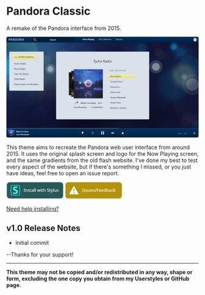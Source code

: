 # Pandora Classic
A remake of the Pandora interface from 2015.

<img src="https://raw.githubusercontent.com/Tech-How/Pandora-Classic/main/images/repo/readme/1.png"/>

This theme aims to recreate the Pandora web user interface from around 2015. It uses the original splash screen and logo for the Now Playing screen, and the same gradients from the old flash website. I've done my best to test every aspect of the website, but if there's something I missed, or you just have ideas, feel free to open an issue report.

[![Install with Stylus](https://raw.githubusercontent.com/Tech-How/Pandora-Classic/main/images/repo/readme/install-button.png)](https://userstyles.world/style/8985/pandora-classic)
[![Issues/Feedback](https://raw.githubusercontent.com/Tech-How/Pandora-Classic/main/images/repo/readme/issues-button.png)](https://github.com/Tech-How/Pandora-Classic/issues/new/choose)

[Need help installing?](https://github.com/Tech-How/Pandora-Classic/blob/main/HELP.md)

## v1.0 Release Notes
- Initial commit

--Thanks for your support!

---
**This theme may not be copied and/or redistributed in any way, shape or form, excluding the one copy you obtain from my Userstyles or GitHub page.**
